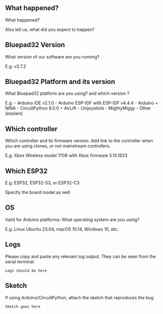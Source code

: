 ## What happened?

What happened?

Also tell us, what did you expect to happen?

## Bluepad32 Version

What version of our software are you running?

E.g: v3.7.2

## Bluepad32 Platform and its version

What Bluepad32 platform are you using? and which version ?

E.g:
    - Arduino IDE v2.1.0
    - Arduino ESP-IDF with ESP-IDF v4.4.4
    - Arduino + NINA
    - CircuitPython 8.0.0 + AirLift
    - Unijoysticle
    - MightyMiggy
    - Other (explain)

## Which controller

Which controller and its firmware version. Add link to the controller when you are using clones, or not mainstream controllers.

E.g: Xbox Wireless model 1708 with Xbox firmware 5.15.1923

## Which ESP32

E.g: ESP32, ESP32-S3, or ESP32-C3

Specify the board model as well

## OS

Valid for Arduino platforms: What operating system are you using?

E.g: Linux Ubuntu 23.04, macOS 10.14, Windows 10, etc.

## Logs

Please copy and paste any relevant log output. They can be seen from the serial terminal.

```
Logs should be here
```

## Sketch

If using Arduino/CircuitPython, attach the sketch that reproduces the bug

```
Sketch goes here
```